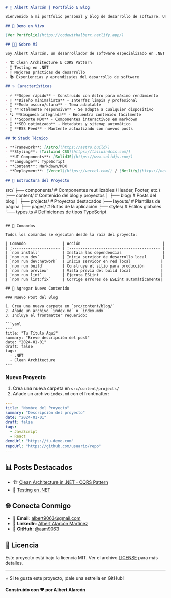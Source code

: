 ```markdown
# 💼 Albert Alarcón | Portfolio & Blog

Bienvenido a mi portfolio personal y blog de desarrollo de software. Un sitio estático rápido y minimalista construido con Astro, donde comparto mis conocimientos sobre desarrollo .NET, arquitectura de software y tecnologías modernas.

## 🚀 Demo en Vivo

[Ver Portfolio](https://codewithalbert.netlify.app/) 

## 👨‍💻 Sobre Mí

Soy Albert Alarcón, un desarrollador de software especializado en .NET y Angular. En este blog escribo sobre temas que me apasionan, incluyendo:

- 🏗️ Clean Architecture & CQRS Pattern
- 🧪 Testing en .NET
- 🔧 Mejores prácticas de desarrollo
- 📚 Experiencias y aprendizajes del desarrollo de software

## ✨ Características

- ⚡ **Súper rápido** - Construido con Astro para máximo rendimiento
- 🎨 **Diseño minimalista** - Interfaz limpia y profesional
- 🌙 **Modo oscuro/claro** - Tema adaptable
- 📱 **Totalmente responsive** - Se adapta a cualquier dispositivo
- 🔍 **Búsqueda integrada** - Encuentra contenido fácilmente
- 📖 **Soporte MDX** - Componentes interactivos en markdown
- 🚀 **SEO optimizado** - Metadatos y sitemap automático
- 📄 **RSS Feed** - Mantente actualizado con nuevos posts

## 🛠️ Stack Técnico

- **Framework**: [Astro](https://astro.build/)
- **Styling**: [Tailwind CSS](https://tailwindcss.com/)
- **UI Components**: [SolidJS](https://www.solidjs.com/)
- **Language**: TypeScript
- **Content**: Markdown/MDX
- **Deployment**: [Vercel](https://vercel.com/) / [Netlify](https://netlify.com/)

## 📁 Estructura del Proyecto

```
src/
├── components/     # Componentes reutilizables (Header, Footer, etc.)
├── content/        # Contenido del blog y proyectos
│   ├── blog/       # Posts del blog
│   ├── projects/   # Proyectos destacados
├── layouts/        # Plantillas de página
├── pages/          # Rutas de la aplicación
├── styles/         # Estilos globales
└── types.ts        # Definiciones de tipos TypeScript
```

## 🚀 Comandos

Todos los comandos se ejecutan desde la raíz del proyecto:

| Comando                | Acción                                    |
| :--------------------- | :---------------------------------------- |
| `npm install`          | Instala las dependencias                  |
| `npm run dev`          | Inicia servidor de desarrollo local       |
| `npm run dev:network`  | Inicia servidor en red local             |
| `npm run build`        | Construye el sitio para producción       |
| `npm run preview`      | Vista previa del build local             |
| `npm run lint`         | Ejecuta ESLint                           |
| `npm run lint:fix`     | Corrige errores de ESLint automáticamente|

## 📝 Agregar Nuevo Contenido

### Nuevo Post del Blog

1. Crea una nueva carpeta en `src/content/blog/`
2. Añade un archivo `index.md` o `index.mdx`
3. Incluye el frontmatter requerido:

```yaml
---
title: "Tu Título Aquí"
summary: "Breve descripción del post"
date: "2024-01-01"
draft: false
tags:
  - .NET
  - Clean Architecture
---
```

### Nuevo Proyecto

1. Crea una nueva carpeta en `src/content/projects/`
2. Añade un archivo `index.md` con el frontmatter:

```yaml
---
title: "Nombre del Proyecto"
summary: "Descripción del proyecto"
date: "2024-01-01"
draft: false
tags:
  - JavaScript
  - React
demoUrl: "https://tu-demo.com"
repoUrl: "https://github.com/usuario/repo"
---
```

## 📊 Posts Destacados

- 🏗️ [Clean Architecture in .NET - CQRS Pattern](./src/content/blog/01-Clean-Architecture-in-dotnet-CQRS-Pattern/)
- 🧪 [Testing en .NET](./src/content/blog/02-testing-in-dotnet/)

## 🌐 Conecta Conmigo

- 📧 **Email**: [albert9063@gmail.com](mailto:albert9063@gmail.com)
- 💼 **LinkedIn**: [Albert Alarcón Martínez](https://www.linkedin.com/in/albert-alarc%C3%B3n-mart%C3%ADnez-04044a51/)
- 🐙 **GitHub**: [@aam9063](https://github.com/aam9063)

## 📄 Licencia

Este proyecto está bajo la licencia MIT. Ver el archivo [LICENSE](LICENSE) para más detalles.

---

⭐ Si te gusta este proyecto, ¡dale una estrella en GitHub!

**Construido con ❤️ por Albert Alarcón**
```

